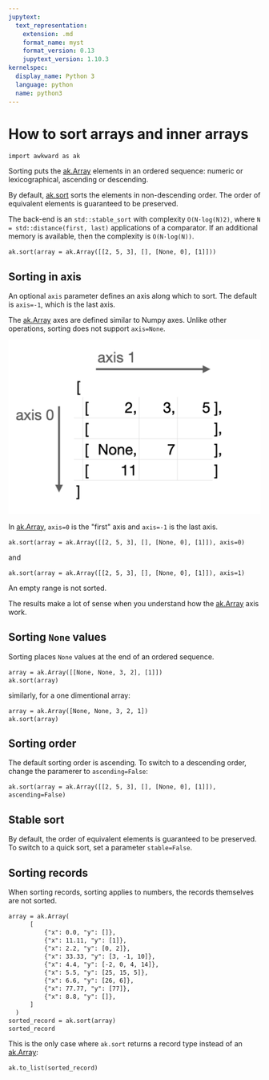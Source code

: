 ```yaml
---
jupytext:
  text_representation:
    extension: .md
    format_name: myst
    format_version: 0.13
    jupytext_version: 1.10.3
kernelspec:
  display_name: Python 3
  language: python
  name: python3
---
```


How to sort arrays and inner arrays
===================================

```{code-cell} ipython3
import awkward as ak
```

Sorting puts the [ak.Array](https://awkward-array.readthedocs.io/en/latest/_auto/ak.Array.html) elements in an ordered sequence: numeric or lexicographical, ascending or descending.

By default, [ak.sort](https://awkward-array.readthedocs.io/en/latest/_auto/ak.sort.html) sorts the elements in non-descending order. The order of equivalent elements is guaranteed to be preserved.

The back-end is an `std::stable_sort` with complexity `O(N·log(N)2)`, where `N = std::distance(first, last)` applications of a comparator. If an additional memory is available, then the complexity is `O(N·log(N))`.

```{code-cell} ipython3
ak.sort(array = ak.Array([[2, 5, 3], [], [None, 0], [1]]))
```

Sorting in axis
---------------

An optional `axis` parameter defines an axis along which to sort. The default is `axis=-1`, which is the last axis.

The [ak.Array](https://awkward-array.readthedocs.io/en/latest/_auto/ak.Array.html) axes are defined similar to Numpy axes. Unlike other operations, sorting does not support `axis=None`.

[![Sorting axis](img/sorting-axis.svg)](img/sorting-axis.svg)

In [ak.Array](https://awkward-array.readthedocs.io/en/latest/_auto/ak.Array.html), `axis=0` is the "first" axis and `axis=-1` is the last axis.

```{code-cell} ipython3
ak.sort(array = ak.Array([[2, 5, 3], [], [None, 0], [1]]), axis=0)
```

and

```{code-cell} ipython3
ak.sort(array = ak.Array([[2, 5, 3], [], [None, 0], [1]]), axis=1)
```
An empty range is not sorted.

The results make a lot of sense when you understand how the [ak.Array](https://awkward-array.readthedocs.io/en/latest/_auto/ak.Array.html) axis work.

Sorting `None` values
---------------------

Sorting places `None` values at the end of an ordered sequence.

```{code-cell} ipython3
array = ak.Array([[None, None, 3, 2], [1]])
ak.sort(array)
```
similarly, for a one dimentional array:

```{code-cell} ipython3
array = ak.Array([None, None, 3, 2, 1])
ak.sort(array)
```

Sorting order
-------------

The default sorting order is ascending. To switch to a descending order, change the paramerer to `ascending=False`:

```{code-cell} ipython3
ak.sort(array = ak.Array([[2, 5, 3], [], [None, 0], [1]]), ascending=False)
```

Stable sort
-----------

By default, the order of equivalent elements is guaranteed to be preserved. To switch to a quick sort, set a parameter `stable=False`.

Sorting records
---------------

When sorting records, sorting applies to numbers, the records themselves are not sorted.

```{code-cell} ipython3
array = ak.Array(
      [
          {"x": 0.0, "y": []},
          {"x": 11.11, "y": [1]},
          {"x": 2.2, "y": [0, 2]},
          {"x": 33.33, "y": [3, -1, 10]},
          {"x": 4.4, "y": [-2, 0, 4, 14]},
          {"x": 5.5, "y": [25, 15, 5]},
          {"x": 6.6, "y": [26, 6]},
          {"x": 77.77, "y": [77]},
          {"x": 8.8, "y": []},
      ]
  )
sorted_record = ak.sort(array)
sorted_record
```

This is the only case where `ak.sort` returns a record type instead of an [ak.Array](https://awkward-array.readthedocs.io/en/latest/_auto/ak.Array.html):

```{code-cell} ipython3
ak.to_list(sorted_record)
```
